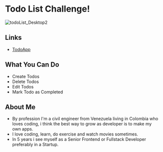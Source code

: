 # Todo List Challenge!


![todoList_Desktop2](https://user-images.githubusercontent.com/81970868/146991339-7b237f89-4a1b-49bf-9e05-d2f64bdaedd8.png)


## Links

- [TodoApp](https://stefansan26.github.io/connect_nodes_TodoApp/)

## What You Can Do

- Create Todos
- Delete Todos
- Edit Todos
- Mark Todo as Completed


## About Me

- By profession I'm a civil engineer from Venezuela living in Colombia who loves coding, i think the best way to grow as developer is to make my own apps.
- I love coding, learn, do exercise and watch movies sometimes.
- In 5 years i see myself as a Senior Frontend or Fullstack Developer preferably in a Startup.
